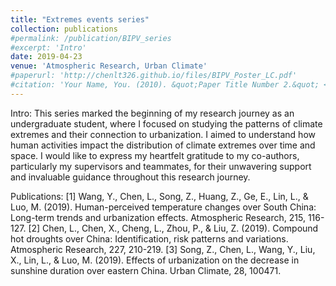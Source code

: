 ```yaml
---
title: "Extremes events series"
collection: publications
#permalink: /publication/BIPV_series
#excerpt: 'Intro'
date: 2019-04-23
venue: 'Atmospheric Research, Urban Climate'
#paperurl: 'http://chenlt326.github.io/files/BIPV_Poster_LC.pdf'
#citation: 'Your Name, You. (2010). &quot;Paper Title Number 2.&quot; <i>Journal 1</i>. 1(2).'
---
```

Intro: This series marked the beginning of my research journey as an undergraduate student, where I focused on studying the patterns of climate extremes and their connection to urbanization. I aimed to understand how human activities impact the distribution of climate extremes over time and space.
 I would like to express my heartfelt gratitude to my co-authors, particularly my supervisors and teammates, for their unwavering support and invaluable guidance throughout this research journey. 

Publications:
[1] Wang, Y., Chen, L., Song, Z., Huang, Z., Ge, E., Lin, L., & Luo, M. (2019). Human-perceived temperature changes over South China: Long-term trends and urbanization effects. Atmospheric Research, 215, 116-127.
[2] Chen, L., Chen, X., Cheng, L., Zhou, P., & Liu, Z. (2019). Compound hot droughts over China: Identification, risk patterns and variations. Atmospheric Research, 227, 210-219.
[3] Song, Z., Chen, L., Wang, Y., Liu, X., Lin, L., & Luo, M. (2019). Effects of urbanization on the decrease in sunshine duration over eastern China. Urban Climate, 28, 100471.
 

